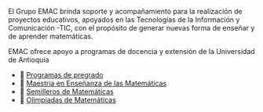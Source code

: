 El Grupo EMAC brinda soporte y acompañamiento para la realización de proyectos educativos, apoyados en las Tecnologías de la Información y Comunicación -TIC, con el propósito de generar nuevas forma de enseñar y de aprender matemáticas.

EMAC ofrece apoyo a programas de docencia y extensión de la Universidad de Antioquia
- 📝 [Programas de pregrado](https://www.matematicasudea.co/matematicas.html)
- 👋 [Maestria en Enseñanza de las Matemáticas](https://www.matematicasudea.co/mem/index.html)
- 👀 [Semilleros de Matemáticas](https://www.matematicasudea.co/semilleros/index.html)
- 🌱 [Olimpiadas de Matemáticas](https://olimpiadasudea.co/matematicas/)


<!---
grupoemac/grupoemac is a ✨ special ✨ repository because its `README.md` (this file) appears on your GitHub profile.
You can click the Preview link to take a look at your changes.
--->
